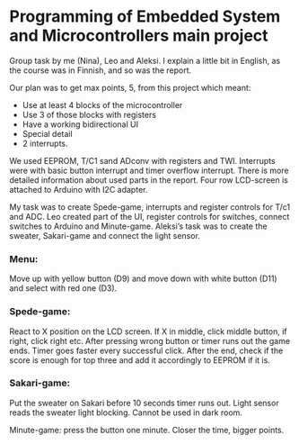 # Programming of Embedded System and Microcontrollers main project

Group task by me (Nina), Leo and Aleksi. I explain a little bit in English, as the course was in Finnish, and so was the report.

Our plan was to get max points, 5, from this project which meant:
-	Use at least 4 blocks of the microcontroller
-	Use 3 of those blocks with registers
-	Have a working bidirectional UI
-	Special detail
-	2 interrupts.

We used EEPROM, T/C1 sand ADconv with registers and TWI. Interrupts were with basic button interrupt and timer overflow interrupt. There is more detailed information about used parts in the report. Four row LCD-screen is attached to Arduino with I2C adapter.

My task was to create Spede-game, interrupts and register controls for T/c1 and ADC. Leo created part of the UI, register controls for switches, connect switches to Arduino and Minute-game. Aleksi’s task was to create the sweater, Sakari-game and connect the light sensor.

### Menu: 
Move up with yellow button (D9) and move down with white button (D11) and select with red one (D3). 

### Spede-game: 
React to X position on the LCD screen. If X in middle, click middle button, if right, click right etc. After pressing wrong button or timer runs out the game ends. Timer goes faster every successful click. After the end, check if the score is enough for top three and add it accordingly to EEPROM if it is.

### Sakari-game: 
Put the sweater on Sakari before 10 seconds timer runs out. Light sensor reads the sweater light blocking. Cannot be used in dark room.

Minute-game: press the button one minute. Closer the time, bigger points.  






